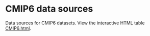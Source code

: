 # CMIP6 data sources

Data sources for CMIP6 datasets. View the interactive HTML table [CMIP6.html](https://santandermetgroup.github.io/ATLAS/data-sources/CMIP6/CMIP6.html).
